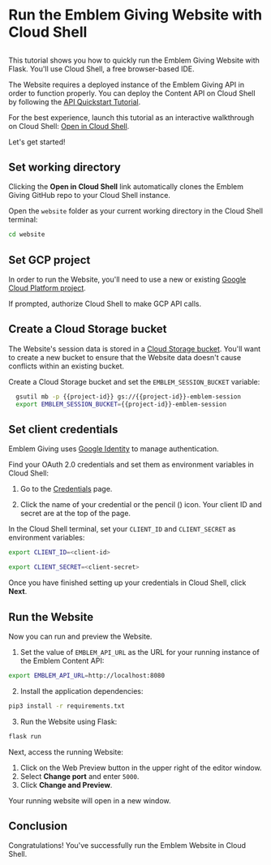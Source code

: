 # Run the Emblem Giving Website with Cloud Shell
##
This tutorial shows you how to quickly run the Emblem Giving Website with Flask. You'll use Cloud Shell, a free browser-based IDE.

The Website requires a deployed instance of the Emblem Giving API in order to function properly. You can deploy the Content API on Cloud Shell by following the [API Quickstart Tutorial](https://ssh.cloud.google.com/cloudshell/editor?cloudshell_git_repo=https://github.com/GoogleCloudPlatform/emblem&cloudshell_git_branch=main&cloudshell_tutorial=docs/tutorials/api-quickstart.md).

For the best experience, launch this tutorial as an interactive walkthrough on Cloud Shell: [Open in Cloud Shell](https://ssh.cloud.google.com/cloudshell/editor?cloudshell_git_repo=https://github.com/GoogleCloudPlatform/emblem&cloudshell_git_branch=main&cloudshell_tutorial=docs/tutorials/website-quickstart.md).

Let's get started!

## Set working directory

Clicking the **Open in Cloud Shell** link automatically clones the Emblem Giving GitHub repo to your Cloud Shell instance.

Open the `website` folder as your current working directory in the Cloud Shell terminal:
```bash
cd website
```

## Set GCP project
In order to run the Website, you'll need to use a new or existing [Google Cloud Platform project](https://cloud.google.com/resource-manager/docs/creating-managing-projects).

<walkthrough-project-setup></walkthrough-project-setup>

If prompted, authorize Cloud Shell to make GCP API calls.


## Create a Cloud Storage bucket

The Website's session data is stored in a [Cloud Storage bucket](https://cloud.google.com/storage/docs/key-terms#buckets). You'll want to create a new bucket to ensure that the Website data doesn't cause conflicts within an existing bucket.

Create a Cloud Storage bucket and set the `EMBLEM_SESSION_BUCKET` variable:
```bash
  gsutil mb -p {{project-id}} gs://{{project-id}}-emblem-session
  export EMBLEM_SESSION_BUCKET={{project-id}}-emblem-session
```

## Set client credentials

Emblem Giving uses [Google Identity](https://developers.google.com/identity) to manage authentication.

Find your OAuth 2.0 credentials and set them as environment variables in Cloud Shell:

1. Go to the [Credentials](https://console.developers.google.com/apis/credentials) page.

2. Click the name of your credential or the pencil (<walkthrough-cloud-shell-editor-icon></walkthrough-cloud-shell-editor>) icon. Your client ID and secret are at the top of the page.

In the Cloud Shell terminal, set your `CLIENT_ID` and `CLIENT_SECRET` as environment variables:
```bash
export CLIENT_ID=<client-id>
```
```bash
export CLIENT_SECRET=<client-secret>
```

Once you have finished setting up your credentials in Cloud Shell, click **Next**.


## Run the Website

Now you can run and preview the Website.

1. Set the value of `EMBLEM_API_URL` as the URL for your running instance of the Emblem Content API:
```bash
export EMBLEM_API_URL=http://localhost:8080
```

2. Install the application dependencies:
```bash
pip3 install -r requirements.txt
```

3. Run the Website using Flask:
```bash
flask run
```

Next, access the running Website:

1. Click on the <walkthrough-spotlight-pointer spotlightId="devshell-web-preview-button" target="cloudshell">Web Preview button</walkthrough-spotlight-pointer> in the upper right of the editor window. 
2. Select **Change port** and enter `5000`. 
3. Click **Change and Preview**.

Your running website will open in a new window.


## Conclusion
<walkthrough-conclusion-trophy></walkthrough-conclusion-trophy>
Congratulations! You've successfully run the Emblem Website in Cloud Shell.

<walkthrough-inline-feedback></walkthrough-inline-feedback>
